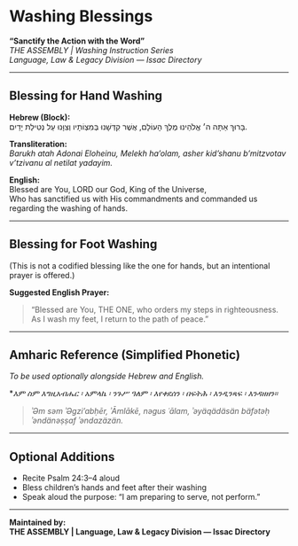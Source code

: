 
# Washing Blessings  
**“Sanctify the Action with the Word”**  
*THE ASSEMBLY | Washing Instruction Series*  
*Language, Law & Legacy Division — Issac Directory*

---

## Blessing for Hand Washing  
**Hebrew (Block):**  
בָּרוּךְ אַתָּה ה׳ אֱלֹהֵינוּ מֶלֶךְ הָעוֹלָם, אֲשֶׁר קִדְּשָׁנוּ בְּמִצְוֹתָיו וְצִוָּנוּ עַל נְטִילַת יָדַיִם.

**Transliteration:**  
*Barukh atah Adonai Eloheinu, Melekh ha’olam, asher kid’shanu b’mitzvotav v’tzivanu al netilat yadayim.*

**English:**  
Blessed are You, LORD our God, King of the Universe,  
Who has sanctified us with His commandments and commanded us regarding the washing of hands.

---

## Blessing for Foot Washing  
(This is not a codified blessing like the one for hands, but an intentional prayer is offered.)

**Suggested English Prayer:**  
> “Blessed are You, THE ONE, who orders my steps in righteousness.  
> As I wash my feet, I return to the path of peace.”

---

## Amharic Reference (Simplified Phonetic)  
*To be used optionally alongside Hebrew and English.*

**እም ስም እግዚአብሔር ፡ አምላኬ ፡ ንጉሥ ዓለም ፡ እየቀደሰን ፡ በፍትሕ ፡ እንዲንጻፍ ፡ እንዳዘዘን።*

> *ʾƏm səm ʾƏgzi’abḥēr, ʾĀmlākē, nəgus ʿālam, ʾəyäqädäsän bäfətəḥ ʾəndänəṣṣaf ʾəndazäzän.*

---

## Optional Additions

- Recite Psalm 24:3–4 aloud  
- Bless children’s hands and feet after their washing  
- Speak aloud the purpose: “I am preparing to serve, not perform.”

---

**Maintained by:**  
**THE ASSEMBLY | Language, Law & Legacy Division — Issac Directory**
